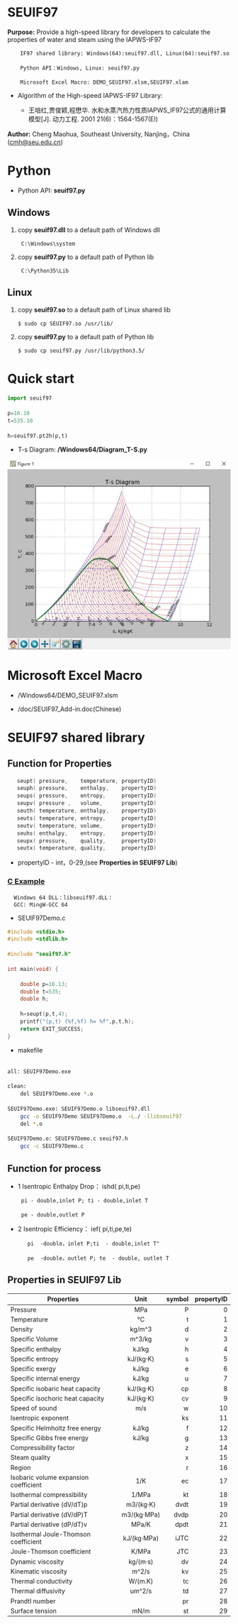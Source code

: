 # SEUIF97

**Purpose:** Provide a high-speed library for developers to calculate the properties of water and steam using the IAPWS-IF97

        IF97 shared library: Windows(64):seuif97.dll, Linux(64):seuif97.so
        
        Python API：Windows, Linux: seuif97.py
        
        Microsoft Excel Macro: DEMO_SEUIF97.xlsm,SEUIF97.xlam

* Algorithm of the High-speed IAPWS-IF97 Library: 

   * 王培红,贾俊颖,程懋华. 水和水蒸汽热力性质IAPWS_IF97公式的通用计算模型[J]. 动力工程. 2001 21(6)：1564-1567(EI)
  
**Author:** Cheng Maohua, Southeast University, Nanjing，China  (cmh@seu.edu.cn)

# Python 

* Python API: **seuif97.py** 

## Windows 
  
1. copy **seuif97.dll**  to a default path of Windows dll
      
        C:\Windows\system
   
2. copy **seuif97.py** to a default path of Python lib
    
        C:\Python35\Lib 
   
##  Linux   
    
 1. copy **seuif97.so**  to a default path of Linux shared lib
   
        $ sudo cp SEUIF97.so /usr/lib/

 2. copy **seuif97.py** to a default path of Python lib
   
        $ sudo cp seuif97.py /usr/lib/python3.5/
        
# Quick start

```python
import seuif97

p=16.10
t=535.10

h=seuif97.pt2h(p,t)
```
* T-s Diagram: **/Windows64/Diagram_T-S.py**

![T-s Diagram](./doc/T-s.jpg)

# Microsoft Excel Macro

* /Windows64/DEMO_SEUIF97.xlsm

* /doc/SEUIF97_Add-in.doc(Chinese)

# SEUIF97 shared library

## Function for Properties 

```c
   seupt( pressure,    temperature, propertyID)
   seuph( pressure,    enthalpy,    propertyID)
   seups( pressure,    entropy,     propertyID)
   seupv( pressure ,   volume,      propertyID)
   seuth( temperature, enthalpy,    propertyID)
   seuts( temperature, entropy,     propertyID)
   seutv( temperature, volume,      propertyID)
   seuhs( enthalpy,    entropy,     propertyID)
   seupx( pressure,    quality,     propertyID)
   seutx( temperature, quality,     propertyID)
```

   *  propertyID  - int，0-29,(see **Properties in SEUIF97 Lib**)

### [C Example](./example)  
    
      Windows 64 DLL：libseuif97.dLL：
      GCC: MingW-GCC 64

* SEUIF97Demo.c      

```c
#include <stdio.h>
#include <stdlib.h>

#include "seuif97.h"

int main(void) {

    double p=16.13;
    double t=535;
    double h;

    h=seupt(p,t,4);
    printf("(p,t) (%f,%f) h= %f",p,t,h);
    return EXIT_SUCCESS;
}
```

* makefile

```bash

all: SEUIF97Demo.exe

clean:
	del SEUIF97Demo.exe *.o

SEUIF97Demo.exe: SEUIF97Demo.o libseuif97.dll
	gcc -o SEUIF97Demo SEUIF97Demo.o  -L./ -llibseuif97
	del *.o

SEUIF97Demo.o: SEUIF97Demo.c seuif97.h
	gcc -c SEUIF97Demo.c 


```

## Function for process  
   
*  1 Isentropic Enthalpy Drop： ishd( pi,ti,pe)
    
        pi - double,inlet P; ti - double,inlet T

        pe - double,outlet P

* 2 Isentropic Efficiency： ief( pi,ti,pe,te)

         pi  -double，inlet P;ti  - double,inlet T"

         pe  -double，outlet P; te  - double, outlet T


## Properties in SEUIF97 Lib

|   Properties |    Unit     |  symbol  |  propertyID   |   
| ----------------|:----------:| ------:|-------:|
| Pressure        |   MPa     |  P     |   0     |  
| Temperature     |   °C      |  t     |   1     |
| Density         | kg/m^3    |  d     |   2     |
| Specific Volume | m^3/kg    |  v     |   3     |
| Specific enthalpy  | kJ/kg     |  h     |   4     |
| Specific entropy   | kJ/(kg·K) |  s     |   5     |
| Specific  exergy   | kJ/kg     |  e     |   6     |
| Specific internal energy   | kJ/kg     |  u     |   7     |
| Specific isobaric heat capacity  | kJ/(kg·K) |  cp    |   8     |
| Specific isochoric heat capacity  | kJ/(kg·K) |  cv    |   9     |		
| Speed of sound          | m/s       |   w     | 10      |	
| Isentropic exponent     |             |  ks     | 11      |	
| Specific Helmholtz free energy   |   kJ/kg          |  f     | 12      |	
| Specific Gibbs free energy       |   kJ/kg           | g     | 13      |	
| Compressibility factor           |                      | z      | 14      |
| Steam quality                    |                      | x      | 15      |
| Region                           |                      | r       | 16      |
| Isobaric volume expansion coefficient  |        1/K       | ec     | 17      |
| Isothermal compressibility             |        1/MPa   | kt     | 18      |
| Partial derivative (dV/dT)p            |    m3/(kg·K)	     | dvdt     | 19      |
| Partial derivative (dV/dP)T            |    m3/(kg·MPa)	  | dvdp    | 20      |
| Partial derivative (dP/dT)v            |    MPa/K	         | dpdt	    | 21      |
| Isothermal Joule-Thomson coefficient   |   kJ/(kg·MPa)        | iJTC	    | 22      |
| Joule-Thomson coefficient              |  K/MPa        | JTC	    | 23      |
| Dynamic viscosity                      |        kg/(m·s)   | dv     | 24      |
| Kinematic viscosity                    |       m^2/s       | kv     | 25      |
| Thermal conductivity                   |       W/(m.K)	  | tc     | 26      |
| Thermal diffusivity                    |       um^2/s	 | td     | 27      |
| Prandtl number                         |            	  | pr     | 28      |
| Surface tension                        |       mN/m    	  | st     | 29      |
